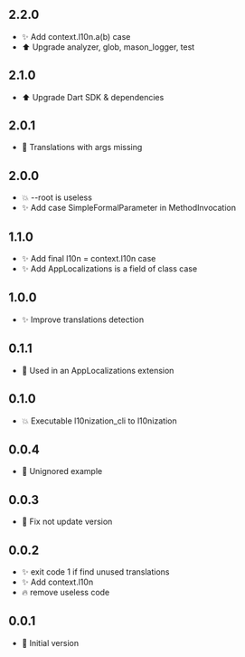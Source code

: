 ## 2.2.0

- ✨ Add context.l10n.a(b) case
- ⬆️ Upgrade analyzer, glob, mason_logger, test

## 2.1.0

- ⬆️ Upgrade Dart SDK & dependencies

## 2.0.1

- 🐛 Translations with args missing

## 2.0.0

- 💥 --root is useless
- ✨ Add case SimpleFormalParameter in MethodInvocation

## 1.1.0

- ✨ Add final l10n = context.l10n case
- ✨ Add AppLocalizations is a field of class case

## 1.0.0

- ✨ Improve translations detection

## 0.1.1

- 🐛 Used in an AppLocalizations extension

## 0.1.0

- 💥 Executable l10nization_cli to l10nization

## 0.0.4

- 🐛 Unignored example

## 0.0.3

- 🐛 Fix not update version

## 0.0.2

- ✨ exit code 1 if find unused translations
- ✨ Add context.l10n
- 🔥 remove useless code

## 0.0.1

- 🎉 Initial version
